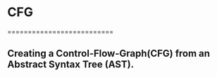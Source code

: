 # CFG

==========================

## Creating a Control-Flow-Graph(CFG) from an Abstract Syntax Tree (AST).
